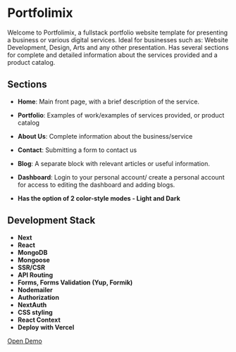 # Portfolimix

Welcome to Portfolimix, a fullstack portfolio website template for presenting a business or various digital services. Ideal for businesses such as: Website Development, Design, Arts and any other presentation. Has several sections for complete and detailed information about the services provided and a product catalog.

## Sections

- **Home**: Main front page, with a brief description of the service.

- **Portfolio**: Examples of work/examples of services provided, or product catalog

- **About Us**: Complete information about the business/service

- **Contact**: Submitting a form to contact us

- **Blog**: A separate block with relevant articles or useful information.

- **Dashboard**: Login to your personal account/ create a personal account for access to editing the dashboard and adding blogs.

- **Has the option of 2 color-style modes - Light and Dark**

## Development Stack

- **Next**
- **React**
- **MongoDB**
- **Mongoose**
- **SSR/CSR**
- **API Routing**
- **Forms, Forms Validation (Yup, Formik)**
- **Nodemailer**
- **Authorization**
- **NextAuth**
- **CSS styling**
- **React Context**
- **Deploy with Vercel**

[Open Demo](https://fullstack-next-js-lake.vercel.app)

<!-- ![image](./public/demo.gif) -->
